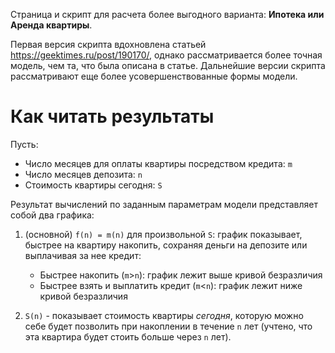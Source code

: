 Страница и скрипт для расчета более выгодного варианта: **Ипотека или Аренда квартиры**.

Первая версия скрипта вдохновлена статьей https://geektimes.ru/post/190170/, однако рассматривается более точная модель, чем та, что была описана в статье. Дальнейшие версии скрипта рассматривают еще более усовершенствованные формы модели.
 

# Как читать результаты
Пусть:
* Число месяцев для оплаты квартиры посредством кредита: `m` 
* Число месяцев депозита:  `n`
* Стоимость квартиры сегодня: `S`

Результат вычислений по заданным параметрам модели представляет собой два графика:

1. (основной) `f(n) = m(n)` для произвольной `S`: график показывает, быстрее на квартиру накопить, сохраняя деньги на депозите или выплачивая за нее кредит:
	- Быстрее накопить (`m`>`n`): график лежит выше кривой безразличия
	- Быстрее взять и выплатить кредит (`m`<`n`): график лежит ниже кривой безразличия
	
2. `S(n)` - показывает стоимость квартиры *сегодня*, которую можно себе будет позволить при накоплении в течение `n` лет (учтено, что эта квартира будет стоить больше через `n` лет).